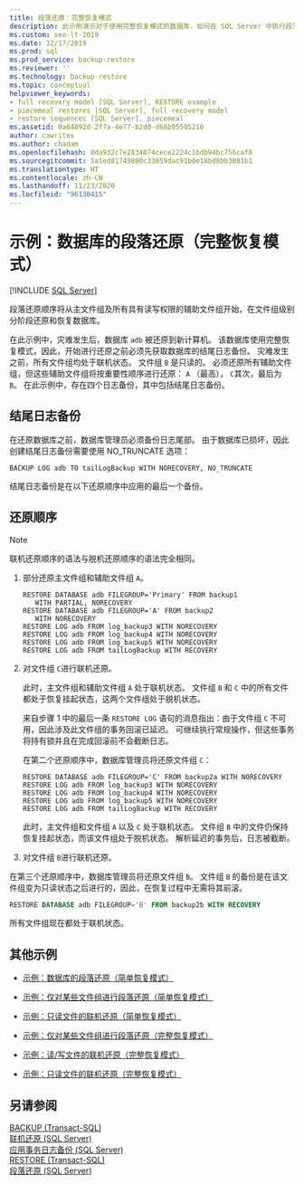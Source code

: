 ```yaml
---
title: 段落还原：完整恢复模式
description: 此示例演示对于使用完整恢复模式的数据库，如何在 SQL Server 中执行段落还原（从结尾日志备份开始）。
ms.custom: seo-lt-2019
ms.date: 12/17/2019
ms.prod: sql
ms.prod_service: backup-restore
ms.reviewer: ''
ms.technology: backup-restore
ms.topic: conceptual
helpviewer_keywords:
- full recovery model [SQL Server], RESTORE example
- piecemeal restores [SQL Server], full recovery model
- restore sequences [SQL Server], piecemeal
ms.assetid: 0a84892d-2f7a-4e77-b2d0-d68b95595210
author: cawrites
ms.author: chadam
ms.openlocfilehash: 0da932c7e2834074cece2224c1bdb94bc756caf8
ms.sourcegitcommit: 5a1ed81749800c33059dac91b0e18bd8bb3081b1
ms.translationtype: HT
ms.contentlocale: zh-CN
ms.lasthandoff: 11/23/2020
ms.locfileid: "96130415"
---
```

# <a name="example-piecemeal-restore-of-database-full-recovery-model"></a>示例：数据库的段落还原（完整恢复模式）
 [!INCLUDE [SQL Server](../../includes/applies-to-version/sqlserver.md)]

  段落还原顺序将从主文件组及所有具有读写权限的辅助文件组开始，在文件组级别分阶段还原和恢复数据库。  
  
 在此示例中，灾难发生后，数据库 `adb` 被还原到新计算机。 该数据库使用完整恢复模式，因此，开始进行还原之前必须先获取数据库的结尾日志备份。 灾难发生之前，所有文件组均处于联机状态。 文件组 `B` 是只读的。 必须还原所有辅助文件组，但这些辅助文件组将按重要性顺序进行还原： `A` （最高）， `C`其次，最后为 `B`。 在此示例中，存在四个日志备份，其中包括结尾日志备份。  
  
## <a name="tail-log-backup"></a>结尾日志备份  
 在还原数据库之前，数据库管理员必须备份日志尾部。 由于数据库已损坏，因此创建结尾日志备份需要使用 NO_TRUNCATE 选项：  
  
```  
BACKUP LOG adb TO tailLogBackup WITH NORECOVERY, NO_TRUNCATE  
```  
  
 结尾日志备份是在以下还原顺序中应用的最后一个备份。  
  
## <a name="restore-sequences"></a>还原顺序  
  
> [!NOTE]  
>  联机还原顺序的语法与脱机还原顺序的语法完全相同。  
  
1.  部分还原主文件组和辅助文件组 `A`。  
  
    ```  
    RESTORE DATABASE adb FILEGROUP='Primary' FROM backup1   
       WITH PARTIAL, NORECOVERY  
    RESTORE DATABASE adb FILEGROUP='A' FROM backup2   
       WITH NORECOVERY  
    RESTORE LOG adb FROM log_backup3 WITH NORECOVERY  
    RESTORE LOG adb FROM log_backup4 WITH NORECOVERY  
    RESTORE LOG adb FROM log_backup5 WITH NORECOVERY  
    RESTORE LOG adb FROM tailLogBackup WITH RECOVERY  
    ```  
  
2.  对文件组 `C`进行联机还原。  
  
     此时，主文件组和辅助文件组 `A` 处于联机状态。 文件组 `B` 和 `C` 中的所有文件都处于恢复挂起状态，这两个文件组处于脱机状态。  
  
     来自步骤 1 中的最后一条 `RESTORE LOG` 语句的消息指出：由于文件组 `C` 不可用，因此涉及此文件组的事务回滚已延迟。 可继续执行常规操作，但这些事务将持有锁并且在完成回滚前不会截断日志。  
  
     在第二个还原顺序中，数据库管理员将还原文件组 `C`：  
  
    ```  
    RESTORE DATABASE adb FILEGROUP='C' FROM backup2a WITH NORECOVERY  
    RESTORE LOG adb FROM log_backup3 WITH NORECOVERY  
    RESTORE LOG adb FROM log_backup4 WITH NORECOVERY  
    RESTORE LOG adb FROM log_backup5 WITH NORECOVERY  
    RESTORE LOG adb FROM tailLogBackup WITH RECOVERY  
    ```  
  
     此时，主文件组和文件组 `A` 以及 `C` 处于联机状态。 文件组 `B` 中的文件仍保持恢复挂起状态，而该文件组处于脱机状态。 解析延迟的事务后，日志被截断。  
  
3.  对文件组 `B`进行联机还原。  

   在第三个还原顺序中，数据库管理员将还原文件组 `B`。 文件组 `B` 的备份是在该文件组变为只读状态之后进行的，因此，在恢复过程中无需将其前滚。  
  
   ```sql  
   RESTORE DATABASE adb FILEGROUP='B' FROM backup2b WITH RECOVERY  
   ```  
  
   所有文件组现在都处于联机状态。  
  
## <a name="additional-examples"></a>其他示例  
  
-   [示例：数据库的段落还原（简单恢复模式）](../../relational-databases/backup-restore/example-piecemeal-restore-of-database-simple-recovery-model.md)  
  
-   [示例：仅对某些文件组进行段落还原（简单恢复模式）](../../relational-databases/backup-restore/example-piecemeal-restore-of-only-some-filegroups-simple-recovery-model.md)  
  
-   [示例：只读文件的联机还原（简单恢复模式）](../../relational-databases/backup-restore/example-online-restore-of-a-read-only-file-simple-recovery-model.md)  
  
-   [示例：仅对某些文件组进行段落还原（完整恢复模式）](../../relational-databases/backup-restore/example-piecemeal-restore-of-only-some-filegroups-full-recovery-model.md)  
  
-   [示例：读/写文件的联机还原（完整恢复模式）](../../relational-databases/backup-restore/example-online-restore-of-a-read-write-file-full-recovery-model.md)  
  
-   [示例：只读文件的联机还原（完整恢复模式）](../../relational-databases/backup-restore/example-online-restore-of-a-read-only-file-full-recovery-model.md)  
  
## <a name="see-also"></a>另请参阅  
 [BACKUP (Transact-SQL)](../../t-sql/statements/backup-transact-sql.md)   
 [联机还原 (SQL Server)](../../relational-databases/backup-restore/online-restore-sql-server.md)   
 [应用事务日志备份 (SQL Server)](../../relational-databases/backup-restore/apply-transaction-log-backups-sql-server.md)   
 [RESTORE &#40;Transact-SQL&#41;](../../t-sql/statements/restore-statements-transact-sql.md)   
 [段落还原 (SQL Server)](../../relational-databases/backup-restore/piecemeal-restores-sql-server.md)  
  
  
